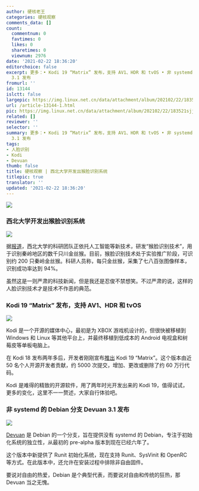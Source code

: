 ```yaml
---
author: 硬核老王
categories: 硬核观察
comments_data: []
count:
  commentnum: 0
  favtimes: 0
  likes: 0
  sharetimes: 0
  viewnum: 2976
date: '2021-02-22 18:36:20'
editorchoice: false
excerpt: 更多：• Kodi 19 “Matrix” 发布，支持 AV1、HDR 和 tvOS • 非 systemd 的 Debian 分支 Devuan
  3.1 发布
fromurl: ''
id: 13144
islctt: false
largepic: https://img.linux.net.cn/data/attachment/album/202102/22/183521sjj6rjasosfn1ns9.jpg
url: /article-13144-1.html
pic: https://img.linux.net.cn/data/attachment/album/202102/22/183521sjj6rjasosfn1ns9.jpg.thumb.jpg
related: []
reviewer: ''
selector: ''
summary: 更多：• Kodi 19 “Matrix” 发布，支持 AV1、HDR 和 tvOS • 非 systemd 的 Debian 分支 Devuan
  3.1 发布
tags:
- 人脸识别
- Kodi
- Devuan
thumb: false
title: 硬核观察 | 西北大学开发出猴脸识别系统
titlepic: true
translator: ''
updated: '2021-02-22 18:36:20'
---
```


![](https://img.linux.net.cn/data/attachment/album/202102/22/183521sjj6rjasosfn1ns9.jpg)


### 西北大学开发出猴脸识别系统


![](https://img.linux.net.cn/data/attachment/album/202102/22/183531ffwz16lyhv6mkjwg.jpg)


据[报道](http://news.sciencenet.cn/htmlnews/2021/2/453342.shtm)，西北大学的科研团队正依托人工智能等新技术，研发“猴脸识别技术”，用于识别秦岭地区的数千只川金丝猴。目前，猴脸识别技术处于实验推广阶段，可识别约 200 只秦岭金丝猴。科研人员称，每只金丝猴，采集了七八百张图像样本，识别成功率达到 94%。


虽然这是一则严肃的科技新闻，但是我还是忍俊不禁想笑。不过严肃的说，这样的人脸识别技术才是技术不作恶的典范。


### Kodi 19 “Matrix” 发布，支持 AV1、HDR 和 tvOS


![](https://img.linux.net.cn/data/attachment/album/202102/22/183551vh2jweuz5waghltg.jpg)


Kodi 是一个开源的媒体中心，最初是为 XBOX 游戏机设计的，但很快被移植到 Windows 和 Linux 等其他平台上，并最终移植到低成本的 Android 电视盒和树莓皮等单板电脑上。


在 Kodi 18 发布两年多后，开发者刚刚宣布[推出](https://kodi.tv/article/kodi-190-matrix-release) Kodi 19 “Matrix”。这个版本由近 50 名个人开源开发者贡献，约 5000 次提交，增加、更改或删除了约 60 万行代码。


Kodi 是难得的精致的开源软件，用了两年时光开发出来的 Kodi 19，值得试试，更多的变化，这里不一一赘述，大家自行体验吧。


### 非 systemd 的 Debian 分支 Devuan 3.1 发布


![](https://img.linux.net.cn/data/attachment/album/202102/22/183603zkl6s6ksz6d6fsg6.jpg)


[Devuan](https://www.devuan.org/os/announce/beowulf-point-release-announce-021421) 是 Debian 的一个分支，旨在提供没有 systemd 的 Debian，专注于初始化系统的独立性，从最初的 pre-alpha 版本到现在已经六年了。


这个版本中新提供了 Runit 初始化系统，现在支持 Runit、SysVinit 和 OpenRC 等方式。在此版本中，还允许在安装过程中排除非自由固件。


要说对自由的热爱，Debian 是个典型代表，而要说对自由和传统的狂热，那 Devuan 当之无愧。
